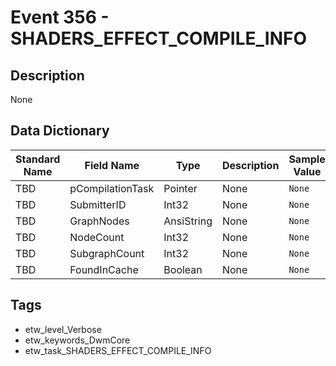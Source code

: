 # Event 356 - SHADERS_EFFECT_COMPILE_INFO

## Description
None

## Data Dictionary
|Standard Name|Field Name|Type|Description|Sample Value|
|---|---|---|---|---|
|TBD|pCompilationTask|Pointer|None|`None`|
|TBD|SubmitterID|Int32|None|`None`|
|TBD|GraphNodes|AnsiString|None|`None`|
|TBD|NodeCount|Int32|None|`None`|
|TBD|SubgraphCount|Int32|None|`None`|
|TBD|FoundInCache|Boolean|None|`None`|

## Tags
* etw_level_Verbose
* etw_keywords_DwmCore
* etw_task_SHADERS_EFFECT_COMPILE_INFO
